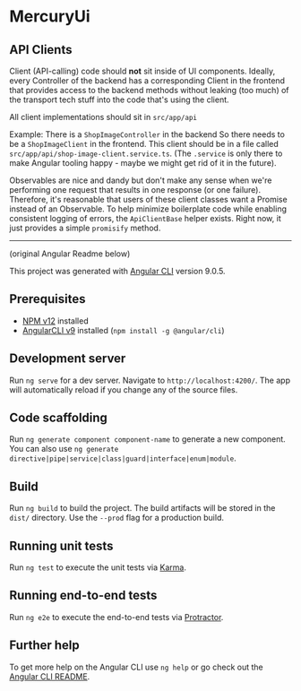 # MercuryUi

## API Clients

Client (API-calling) code should **not** sit inside of UI components. Ideally, every Controller of the backend has a
corresponding Client in the frontend that provides access to the backend methods without leaking (too much) of the
transport tech stuff into the code that's using the client.

All client implementations should sit in `src/app/api`

Example: There is a `ShopImageController` in the backend So there needs to be a `ShopImageClient` in the frontend. This
client should be in a file called `src/app/api/shop-image-client.service.ts`. (The `.service` is only there to make
Angular tooling happy - maybe we might get rid of it in the future).

Observables are nice and dandy but don't make any sense when we're performing one request that results in one response
(or one failure). Therefore, it's reasonable that users of these client classes want a Promise instead of an 
Observable. To help minimize boilerplate code while enabling consistent logging of errors, the `ApiClientBase` helper
exists. Right now, it just provides a simple `promisify` method.

---

(original Angular Readme below)

This project was generated with [Angular CLI](https://github.com/angular/angular-cli) version 9.0.5.

## Prerequisites
 * [NPM v12](https://docs.npmjs.com/downloading-and-installing-node-js-and-npm#using-a-node-installer-to-install-node-js-and-npm) installed
 * [AngularCLI v9](https://angular.io/cli) installed (`npm install -g @angular/cli`)

## Development server

Run `ng serve` for a dev server. Navigate to `http://localhost:4200/`. The app will automatically reload if you change any of the source files.

## Code scaffolding

Run `ng generate component component-name` to generate a new component. You can also use `ng generate directive|pipe|service|class|guard|interface|enum|module`.

## Build

Run `ng build` to build the project. The build artifacts will be stored in the `dist/` directory. Use the `--prod` flag for a production build.

## Running unit tests

Run `ng test` to execute the unit tests via [Karma](https://karma-runner.github.io).

## Running end-to-end tests

Run `ng e2e` to execute the end-to-end tests via [Protractor](http://www.protractortest.org/).

## Further help

To get more help on the Angular CLI use `ng help` or go check out the [Angular CLI README](https://github.com/angular/angular-cli/blob/master/README.md).
